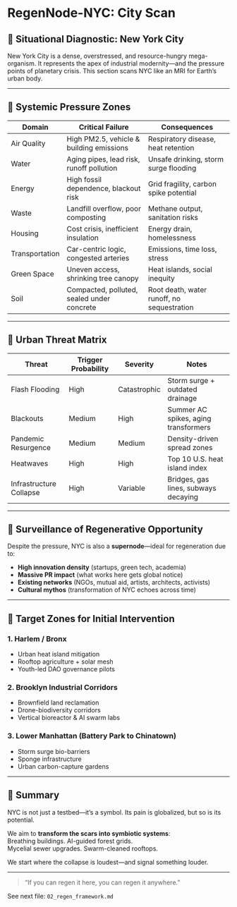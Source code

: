 # RegenNode-NYC: City Scan

## 📍 Situational Diagnostic: New York City

New York City is a dense, overstressed, and resource-hungry mega-organism. It represents the apex of industrial modernity—and the pressure points of planetary crisis. This section scans NYC like an MRI for Earth’s urban body.

---

## 🧩 Systemic Pressure Zones

| Domain | Critical Failure | Consequences |
|--------|------------------|--------------|
| Air Quality | High PM2.5, vehicle & building emissions | Respiratory disease, heat retention |
| Water | Aging pipes, lead risk, runoff pollution | Unsafe drinking, storm surge flooding |
| Energy | High fossil dependence, blackout risk | Grid fragility, carbon spike potential |
| Waste | Landfill overflow, poor composting | Methane output, sanitation risks |
| Housing | Cost crisis, inefficient insulation | Energy drain, homelessness |
| Transportation | Car-centric logic, congested arteries | Emissions, time loss, stress |
| Green Space | Uneven access, shrinking tree canopy | Heat islands, social inequity |
| Soil | Compacted, polluted, sealed under concrete | Root death, water runoff, no sequestration |

---

## 🧨 Urban Threat Matrix

| Threat | Trigger Probability | Severity | Notes |
|--------|----------------------|----------|-------|
| Flash Flooding | High | Catastrophic | Storm surge + outdated drainage |
| Blackouts | Medium | High | Summer AC spikes, aging transformers |
| Pandemic Resurgence | Medium | Medium | Density-driven spread zones |
| Heatwaves | High | High | Top 10 U.S. heat island index |
| Infrastructure Collapse | High | Variable | Bridges, gas lines, subways decaying |

---

## 📡 Surveillance of Regenerative Opportunity

Despite the pressure, NYC is also a **supernode**—ideal for regeneration due to:

- **High innovation density** (startups, green tech, academia)
- **Massive PR impact** (what works here gets global notice)
- **Existing networks** (NGOs, mutual aid, artists, architects, activists)
- **Cultural mythos** (transformation of NYC echoes across time)

---

## 🔬 Target Zones for Initial Intervention

### 1. **Harlem / Bronx**
- Urban heat island mitigation
- Rooftop agriculture + solar mesh
- Youth-led DAO governance pilots

### 2. **Brooklyn Industrial Corridors**
- Brownfield land reclamation
- Drone-biodiversity corridors
- Vertical bioreactor & AI swarm labs

### 3. **Lower Manhattan (Battery Park to Chinatown)**
- Storm surge bio-barriers
- Sponge infrastructure
- Urban carbon-capture gardens

---

## 🧭 Summary

NYC is not just a testbed—it’s a symbol. Its pain is globalized, but so is its potential.

We aim to **transform the scars into symbiotic systems**:  
Breathing buildings. AI-guided forest grids.  
Mycelial sewer upgrades. Swarm-cleaned rooftops.

We start where the collapse is loudest—and signal something louder.

---

> “If you can regen it here, you can regen it anywhere.”

See next file: `02_regen_framework.md`
